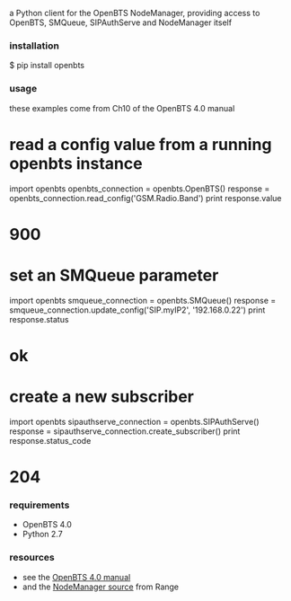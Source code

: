 a Python client for the OpenBTS NodeManager,
providing access to OpenBTS, SMQueue, SIPAuthServe and NodeManager itself


### installation
$ pip install openbts


### usage
these examples come from Ch10 of the OpenBTS 4.0 manual

  # read a config value from a running openbts instance
  import openbts
  openbts_connection = openbts.OpenBTS()
  response = openbts_connection.read_config('GSM.Radio.Band')
  print response.value
  # 900

  # set an SMQueue parameter
  import openbts
  smqueue_connection = openbts.SMQueue()
  response = smqueue_connection.update_config('SIP.myIP2', '192.168.0.22')
  print response.status
  # ok

  # create a new subscriber
  import openbts
  sipauthserve_connection = openbts.SIPAuthServe()
  response = sipauthserve_connection.create_subscriber()
  print response.status_code
  # 204


### requirements
* OpenBTS 4.0
* Python 2.7


### resources
* see the [OpenBTS 4.0 manual](http://openbts.org/site/wp-content/uploads/2014/07/OpenBTS-4.0-Manual.pdf)
* and the [NodeManager source](https://github.com/RangeNetworks/NodeManager) from Range
